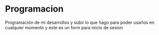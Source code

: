 # Programacion
Programación de mi desarrollos  y  subir lo que hago para poder usarlos  en cualquier momento
y este  es un form para  inicio de sesion

